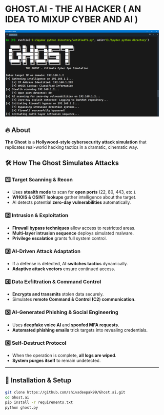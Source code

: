 # GHOST.AI -  THE AI HACKER ( AN IDEA TO MIXUP CYBER AND AI )

![The Ghost Interface](target/debug/.fingerprint/GHOST-7ee1e42de521476d/ref1.png)  


## 🔥 About  
**The Ghost** is a **Hollywood-style cybersecurity attack simulation** that replicates real-world hacking tactics in a dramatic, cinematic way.  

## 🛠 How The Ghost Simulates Attacks  

### **1️⃣ Target Scanning & Recon**  
- Uses **stealth mode** to scan for **open ports** (22, 80, 443, etc.).  
- **WHOIS & OSINT lookups** gather intelligence about the target.  
- AI detects potential **zero-day vulnerabilities** automatically.  

### **2️⃣ Intrusion & Exploitation**  
- **Firewall bypass techniques** allow access to restricted areas.  
- **Multi-layer intrusion sequence** deploys simulated malware.  
- **Privilege escalation** grants full system control.  

### **3️⃣ AI-Driven Attack Adaptation**  
- If a defense is detected, AI **switches tactics** dynamically.  
- **Adaptive attack vectors** ensure continued access.  

### **4️⃣ Data Exfiltration & Command Control**  
- **Encrypts and transmits** stolen data securely.  
- Simulates **remote Command & Control (C2) communication.**  

### **5️⃣ AI-Generated Phishing & Social Engineering**  
- Uses **deepfake voice AI** and **spoofed MFA requests**.  
- **Automated phishing emails** trick targets into revealing credentials.  

### **6️⃣ Self-Destruct Protocol**  
- When the operation is complete, **all logs are wiped.**  
- **System purges itself** to remain undetected.  

---

## 🚀 Installation & Setup  
```bash
git clone https://github.com/shivadeepak99/Ghost.ai.git
cd Ghost.ai
pip install -r requirements.txt
python ghost.py
